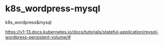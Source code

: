 # k8s_wordpress-mysql
k8s_wordpress&amp;mysql

https://v1-13.docs.kubernetes.io/docs/tutorials/stateful-application/mysql-wordpress-persistent-volume/#
